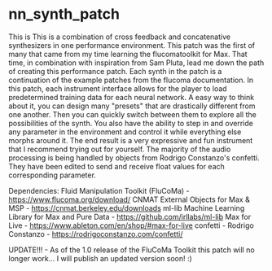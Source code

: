 # nn_synth_patch
 
This is This is a combination of cross feedback and concatenative synthesizers in one performance environment. This patch was the first of many that came from my time learning the flucomatoolkit for Max. That time, in combination with inspiration from Sam Pluta, lead me down the path of creating this performance patch. Each synth in the patch is a continuation of the example patches from the flucoma documentation. In this patch, each instrument interface allows for the player to load predetermined training data for each neural network. A easy way to think about it, you can design many "presets" that are drastically different from one another. Then you can quickly switch between them to explore all the possibilities of the synth. You also have the ability to step in and override any parameter in the environment and control it while everything else morphs around it. The end result is a very expressive and fun instrument that I recommend trying out for yourself. The majority of the audio processing is being handled by objects from Rodrigo Constanzo's confetti. They have been edited to send and receive float values for each corresponding parameter.

Dependencies:
    Fluid Manipulation Toolkit (FluCoMa) - https://www.flucoma.org/download/
    CNMAT External Objects for Max & MSP - https://cnmat.berkeley.edu/downloads
    ml-lib Machine Learning Library for Max and Pure Data - https://github.com/irllabs/ml-lib
    Max for Live - https://www.ableton.com/en/shop/#max-for-live
    confetti - Rodrigo Constanzo - https://rodrigoconstanzo.com/confetti/ 

UPDATE!!! - As of the 1.0 release of the FluCoMa Toolkit this patch will no longer work... I will publish an updated version soon! :) 
